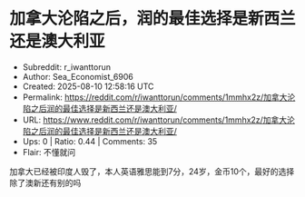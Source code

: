 # 加拿大沦陷之后，润的最佳选择是新西兰还是澳大利亚

- Subreddit: r_iwanttorun
- Author: Sea_Economist_6906
- Created: 2025-08-10 12:58:16 UTC
- Permalink: https://reddit.com/r/iwanttorun/comments/1mmhx2z/加拿大沦陷之后润的最佳选择是新西兰还是澳大利亚/
- URL: https://www.reddit.com/r/iwanttorun/comments/1mmhx2z/加拿大沦陷之后润的最佳选择是新西兰还是澳大利亚/
- Ups: 0 | Ratio: 0.44 | Comments: 35
- Flair: 不懂就问


加拿大已经被印度人毁了，本人英语雅思能到7分，24岁，金币10个，最好的选择除了澳新还有别的吗

